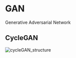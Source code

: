 # GAN
Generative Adversarial Network

## CycleGAN
![cycleGAN_structure](https://user-images.githubusercontent.com/61719257/148213058-d3e1ef9c-645e-4da2-bd22-86343fe1f89c.gif)
